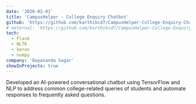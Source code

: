 ```yaml
---
date: '2020-02-01'
title: 'CampusHelper - College Enquiry Chatbot'
github: 'https://github.com/karthikcd7/CampusHelper-College-Enquiry-Chatbot'
# external: 'https://github.com/karthikcd7/CampusHelper-College-Enquiry-Chatbot'
tech:
  - Flask
  - NLTK
  - keras
  - numpy
company: 'Dayananda Sagar'
showInProjects: true
---
```

Developed an AI-powered conversational chatbot using TensorFlow and NLP to address common college-related queries of students and automate responses to frequently asked questions.

